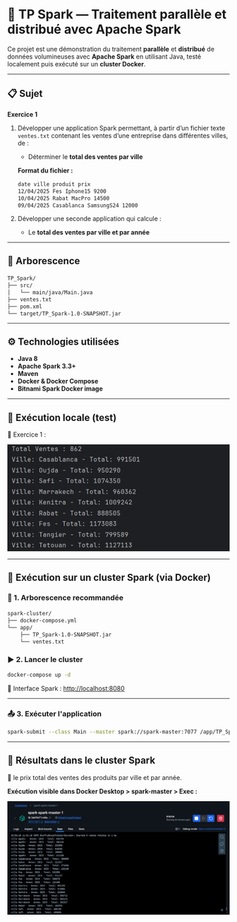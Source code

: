 
# 🧠 TP Spark — Traitement parallèle et distribué avec Apache Spark

Ce projet est une démonstration du traitement **parallèle** et **distribué** de données volumineuses avec **Apache Spark** en utilisant Java, testé localement puis exécuté sur un **cluster Docker**.

---

## 📋 Sujet

**Exercice 1**

1. Développer une application Spark permettant, à partir d’un fichier texte `ventes.txt` contenant les ventes d’une entreprise dans différentes villes, de :
   - Déterminer le **total des ventes par ville**

   **Format du fichier :**
   ```
   date ville produit prix
   12/04/2025 Fes Iphone15 9200
   10/04/2025 Rabat MacPro 14500
   09/04/2025 Casablanca SamsungS24 12000
   ```

2. Développer une seconde application qui calcule :
   - Le **total des ventes par ville et par année**

---

## 📁 Arborescence

```
TP_Spark/
├── src/
│   └── main/java/Main.java
├── ventes.txt
├── pom.xml
└── target/TP_Spark-1.0-SNAPSHOT.jar
```

---

## ⚙️ Technologies utilisées

- **Java 8**
- **Apache Spark 3.3+**
- **Maven**
- **Docker & Docker Compose**
- **Bitnami Spark Docker image**

---

## 🚀 Exécution locale (test)

📸 Exercice 1 :

![Terminal output](images/local.png)

---

## 🐳 Exécution sur un cluster Spark (via Docker)

### 🔧 1. Arborescence recommandée

```
spark-cluster/
├── docker-compose.yml
└── app/
    ├── TP_Spark-1.0-SNAPSHOT.jar
    └── ventes.txt
```

### ▶️ 2. Lancer le cluster

```bash
docker-compose up -d
```

👀 Interface Spark : [http://localhost:8080](http://localhost:8080)

---

### 📤 3. Exécuter l'application

```bash
spark-submit --class Main --master spark://spark-master:7077 /app/TP_Spark-1.0-SNAPSHOT.jar

```

---

## 📸 Résultats dans le cluster Spark

📌 le prix total des ventes des produits par ville et par année.

**Exécution visible dans Docker Desktop > spark-master > Exec :**


![](images/cluster.png) 
